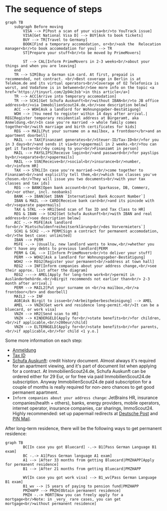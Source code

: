 # The sequence of steps

```mermaid
graph TB
    subgraph Before moving
        VISA --> P[Post a scan of your visa<br/>to YouTrack issue]
        VISA[Get National Visa D] --> BUY[Ask to book tickets]
        BUY --> TR[Travel to Germany]
        BOOK[Find a temporary accomodation, or<br/>ask the  Relocation manager<br/>to book accomodation for you] --> TR
        ST[Prepare your stuff<br/>to be moved by PrimeMovers]

        ST --> CAL[Inform PrimeMovers in 2-3 weeks<br/>about your things and when you are leaving]
    end
    TR --> SIM[Buy a German sim card. At first, prepaid is recommended, not contract. <br/>Best coverage in Berlin is at Telekom.de and its virtual operators<br/>Coverage of O2 Telefonica is worst, and Vodafone is in between<br/>See more info on the topic <a href='https://tinyurl.com/2p94c3sb'>in this article</a>]
    TR --> ACC[Arrive into temporary accomodation]
    TR --> SCH1[Get Schufa Auskunft<br/>without IBAN<br/>to JB office address<br/>via ImmobilienScout24.de,<br/>see description below]
    ACC --> WOH[Ask a landlord for Wohnungsgeber-Bestätigung]
    WOH --> |You need to register within 14 days after arrival.| REG[Register temporary residential address at Bürgeramt, aka Anmeldung.<br/>In case you're married -> whole family comes together<br/>with marriage and birth certificates for kids]
    REG --> MAIL[Put your surname on a mailbox, a frontdoor</br>and an apartment doorbell]
    MAIL --> TAX[Finanzamt generates<br/>Steuer-ID/Tax-ID<br/>for you in 3 days<br/>and sends it via<br/>papermail in 2 weeks.<br/>You can get it faster<br/>by coming to your<br/>Finanzamt in person]
    MAIL --> PAYSLIPS[Receive login<br/>and password<br/>for payslips by<br/>separate<br/>papermails]
    MAIL --> SSN[Receive<br/>social<br/>insurance<br/>number,<br/>inform HR]
    TAX --> STKL[In case you're married-><br/>come together to Finanzamt<br/>and explicitly tell them,<br/>which tax classes you've chosen.<br/>They will issue you two documents<br/>with your tax classes and tax ids]
    REG --> BANK[Open bank account<br/>at Sparkasse, DB, Commerz,<br/>or other, incl. neobanks]
    BANK --> IBAN[Get IBAN `International Bank Account Number`]
    IBAN & MAIL --> CARD[Receive bank card<br/>and its pincode with <br/>separate papermails]
    TAX & STKL --> HR1[Send scan of Tax ID and Tax Class to HR]
    REG & IBAN --> SCH2[Get Schufa Auskunft<br/>with IBAN and real address<br/>see description below]
    ACC -.-> MSFE[Ask landlord for<br/>`Mietschuldenfreiheitserklärung<br/>des Vorvermieters`]
    SCH1 & SCH2 -.-> PERM[Sign a contract for permanent accomodation,<br/>the best case: unlimited]
    IBAN --> PERM
    MSFE -.-> |Usually, new landlord wants to know,<br/>whether you don't have any debts to previous landlord|PERM
    PERM & CAL --> I[Inform PrimeMovers<br/>to deliver your stuff]
    PERM --> WOH2[Ask a landlord for Wohnungsgeber-Bestätigung]
    WOH2 --> REG2[Register your permanent<br/>address at town hall]
    REG2 --> INF[Inform companies about your address change,<br/>see their approx. list after the diagram]
    REG2 ----> AMEL[Apply for long-term work<br/>permit in Ausländerbehörde.<br/>Birgit recommends not earlier than<br/> 2-3 month after arrival.]
    PERM --> MAIL2[Put your surname on <br/>a mailbox,<br/>a frontdoor</br> and doorbell]
    MAIL2 --> INF
    AGB[Ask Birgit to issue<br/>Arbeitgeberbescheinigung] --> AMEL
    AMEL --> VNZH[Get work and residence long-permit.<br/>It can be a bluecard, or work visa]
    VNZH --> HR2[Send scan to HR]
    VNZH --> KINDERGELD[Apply for<br/>state benefits<br/>for children,<br/>if applicable,<br/>200eur/child]
    VNZH --> ELTERNGELD[Apply for<br/>state benefits<br/>for parents,<br/>if applicable,<br/>for child <1 y.o.]
```

Some more information on each step:
- [Anmeldung](anmeldung.md)
- [Tax ID](finanzamt.md)
- [Schufa Auskunft](schufa.md): credit history document.
Almost always it's required for an apartment viewing, and it's part of document list when applying for a contract.
At ImmobilienScout24.de, Schufa Auskunft can be ordered either for 29 Eur, or for free via paid ImmobilienScout24.de subscription.
Anyway ImmobilienScout24.de paid subscription for a couple of months is really required for non-zero chances to get good permanent apartment.
- `Inform companies about your address change`: JetBrains HR, insurance companies(health + others), banks, energy providers,
mobile operators, internet operator, insurance companies, car sharings, ImmoScout24.
Highly recommended: set up papermail redirects at [Deutsche Post](https://shop.deutschepost.de/shop/nachsenden-lagern/nachsendeservice.jsp?cid=DP_101002152)
and [PIN Mail](https://www.pin-ag.de/privatkunden/formulare/nachsendeauftrag).

After long-term residence, there will be the following ways to get permanent residence:
```mermaid
graph TB
        BC[In case you got Bluecard] -.-> B1[Pass German Language B1 exam]
        BC -.-> A1[Pass German language A1 exam]
        A1 --> |After 33 months from getting Bluecard|PMZHAPP[Apply for permanent residence]
        B1 --> |After 21 months from getting Bluecard|PMZHAPP

        WV[In case you got work visa] --> B1_wv[Pass German Language B1 exam]
        B1_wv --> |5 years of paying to pension fund|PMZHAPP
        PMZHAPP --> PMZH[Obtain permanent residence]
        PMZH -.-> MORT[Now you can freely apply for a mortgage<br/>Note: in _very_ rare cases, you can get mortgage<br/>without permanent residence]
```
